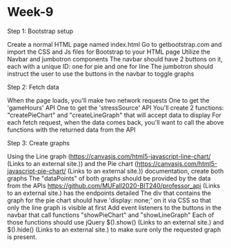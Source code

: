 # Week-9
Step 1: Bootstrap setup

Create a normal HTML page named index.html
Go to getbootstrap.com and import the CSS and Js files for Bootstrap to your HTML page
Utilize the Navbar and jumbotron components
The navbar should have 2 buttons on it, each with a unique ID: one for pie and one for line
The jumbotron should instruct the user to use the buttons in the navbar to toggle graphs
 

Step 2: Fetch data

When the page loads, you'll make two network requests
One to get the 'gameHours' API
One to get the 'stressSource' API
You'll create 2 functions: "createPieChart" and "createLineGraph" that will accept data to display
For each fetch request, when the data comes back, you'll want to call the above functions with the returned data from the API
 

Step 3: Create graphs

Using the Line graph (https://canvasjs.com/html5-javascript-line-chart/ (Links to an external site.)) and the Pie chart (https://canvasjs.com/html5-javascript-pie-chart/ (Links to an external site.)) documentation, create both graphs
The "dataPoints" of both graphs should be provided by the data from the APIs
https://github.com/MUFall2020-BIT240/professor_api (Links to an external site.) has the endpoints detailed
The div that contains the graph for the pie chart should have 'display: none;' on it via CSS so that only the line graph is visible at first
Add event listeners to the buttons in the navbar that call functions "showPieChart" and "showLineGraph"
Each of those functions should use jQuery $().show() (Links to an external site.) and $().hide() (Links to an external site.) to make sure only the requested graph is present. 
